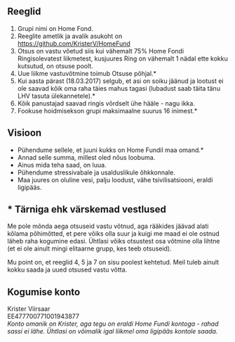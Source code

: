 ## Reeglid

1. Grupi nimi on Home Fond.
1. Reeglite ametlik ja avalik asukoht on https://github.com/KristerV/HomeFund
1. Otsus on vastu võetud siis kui vähemalt 75% Home Fondi Ringisolevatest liikmetest, kusjuures Ring on vähemalt 1 nädal ette kokku kutsutud, on otsuse poolt.
1. Uue liikme vastuvõtmine toimub Otsuse põhjal.*
1. Kui aasta pärast (18.03.2017) selgub, et asi on soiku jäänud ja lootust ei ole saavad kõik oma raha täies mahus tagasi (lubadust saab täita tänu LHV tasuta ülekannetele).*
1. Kõik panustajad saavad ringis võrdselt ühe hääle - nagu ikka.
1. Fookuse hoidmisekson grupi maksimaalne suurus 16 inimest.*

## Visioon

- Pühendume sellele, et juuni kukks on Home Fundil maa omand.*
- Annad selle summa, millest oled nõus loobuma.
- Ainus mida teha saad, on luua.
- Pühendume stressivabale ja usalduslikule õhkkonnale.
- Maa juures on oluline vesi, palju loodust, vähe tsivilisatsiooni, eraldi ligipääs.

## * Tärniga ehk värskemad vestlused

Me pole mõnda aega otsuseid vastu võtnud, aga rääkides jäävad alati kõlama põhimõtted, et pere võiks olla suur ja kuigi me maad ei ole ostnud läheb raha kogumine edasi. Ühtlasi võiks otsustest osa võtmine olla lihtne (et ei ole ainult mingi elitaarne grupp, kes teeb otsuseid).

Mu point on, et reeglid 4, 5 ja 7 on sisu poolest kehtetud. Meil tuleb ainult kokku saada ja uued otsused vastu võtta.

## Kogumise konto

Krister Viirsaar  
EE477700771001943877  
*Konto omanik on Krister, aga tegu on eraldi Home Fundi kontoga - rahad sassi ei lähe. Ühtlasi on võimalik igal liikmel oma ligipääs kontole saada.*
